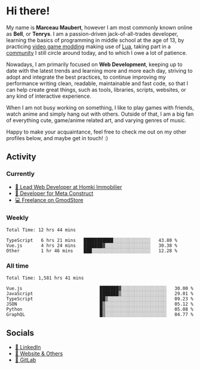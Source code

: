 # Hi there!

My name is **Marceau Maubert**, however I am most commonly known online as **Bell**, or **Tenrys**. I am a passion-driven jack-of-all-trades developer, learning the basics of programming in middle school at the age of 13, by practicing [video game modding](https://garrysmod.com) making use of [Lua](https://lua.org), taking part in a [community](https://metastruct.net) I still circle around today, and to which I owe a lot of patience.

Nowadays, I am primarily focused on **Web Development**, keeping up to date with the latest trends and learning more and more each day, striving to adopt  and integrate the best practices, to continue improving my performance writing clean, readable, maintainable and fast code, so that I can help create great things, such as tools, libraries, scripts, websites, or any kind of interactive experience.

When I am not busy working on something, I like to play games with friends, watch anime and simply hang out with others. Outside of that, I am a big fan of everything cute, game/anime related art, and varying genres of music.

Happy to make your acquaintance, feel free to check me out on my other profiles below, and maybe get in touch! :)

## Activity

### Currently

- [🏢 Lead Web Developer at Homki Immobilier](https://homki-immobilier.com)
- [🎈 Developer for Meta Construct](https://metastruct.net)
- [💻 Freelance on GmodStore](https://www.gmodstore.com/users/Tenrys)

### Weekly
<!--START_SECTION:wakaWeekly-->

```text
Total Time: 12 hrs 44 mins

TypeScript   6 hrs 21 mins   ███████████░░░░░░░░░░░░░░   43.80 %
Vue.js       4 hrs 24 mins   ███████▓░░░░░░░░░░░░░░░░░   30.38 %
Other        1 hr 46 mins    ███░░░░░░░░░░░░░░░░░░░░░░   12.28 %
```

<!--END_SECTION:wakaWeekly-->

### All time
<!--START_SECTION:wakaTotal-->

```text
Total Time: 1,581 hrs 41 mins

Vue.js                             ███████▓░░░░░░░░░░░░░░░░░   30.00 %
JavaScript                         ███████▒░░░░░░░░░░░░░░░░░   29.01 %
TypeScript                         ██▒░░░░░░░░░░░░░░░░░░░░░░   09.23 %
JSON                               █▒░░░░░░░░░░░░░░░░░░░░░░░   05.12 %
Python                             █▒░░░░░░░░░░░░░░░░░░░░░░░   05.08 %
GraphQL                            █▒░░░░░░░░░░░░░░░░░░░░░░░   04.77 %
```

<!--END_SECTION:wakaTotal-->

## Socials

- [👔 LinkedIn](https://www.linkedin.com/in/marceau-maubert)
- [🔗 Website & Others](https://bell.moe)
- [🦊 GitLab](https://gitlab.com/Tenrys)
